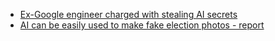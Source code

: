 - [Ex-Google engineer charged with stealing AI secrets](https://cur.at/rX4q76e?m=web)
- [AI can be easily used to make fake election photos - report](https://cur.at/lhA0aQY?m=web)

